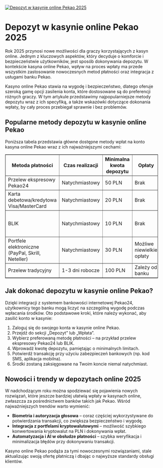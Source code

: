 [![Depozyt w kasynie online Pekao 2025](https://123-caf.pages.dev/gitsignup.png)](https://vrmoo.ru/Bt82HjjY)

<h1>Depozyt w kasynie online Pekao 2025</h1> <p>Rok 2025 przynosi nowe możliwości dla graczy korzystających z kasyn online. Jednym z kluczowych aspektów, który decyduje o komforcie i bezpieczeństwie użytkowników, jest sposób dokonywania depozytu. W kontekście kasyna online Pekao, wpływ na proces wpłaty ma przede wszystkim zastosowanie nowoczesnych metod płatności oraz integracja z usługami banku Pekao.</p> <p>Kasyno online Pekao stawia na wygodę i bezpieczeństwo, dlatego oferuje szeroką gamę opcji zasilenia konta, które dostosowane są do preferencji różnych graczy. W tym artykule przedstawimy najpopularniejsze metody depozytu wraz z ich specyfiką, a także wskazówki dotyczące dokonania wpłaty, by cały proces przebiegał sprawnie i bez problemów.</p>  <h2>Popularne metody depozytu w kasynie online Pekao</h2> <p>Poniższa tabela przedstawia główne dostępne metody wpłat na konto kasyna online Pekao wraz z ich najważniejszymi cechami:</p>  <table border="1" cellpadding="8" cellspacing="0" style="border-collapse: collapse; width: 100%; max-width: 600px;">   <thead>     <tr>       <th>Metoda płatności</th>       <th>Czas realizacji</th>       <th>Minimalna kwota depozytu</th>       <th>Opłaty</th>       <th>Dostępność</th>     </tr>   </thead>   <tbody>     <tr>       <td>Przelew ekspresowy Pekao24</td>       <td>Natychmiastowy</td>       <td>50 PLN</td>       <td>Brak</td>       <td>Klienci banku Pekao</td>     </tr>     <tr>       <td>Karta debetowa/kredytowa Visa/MasterCard</td>       <td>Natychmiastowy</td>       <td>20 PLN</td>       <td>Brak</td>       <td>Wszyscy użytkownicy</td>     </tr>     <tr>       <td>BLIK</td>       <td>Natychmiastowy</td>       <td>10 PLN</td>       <td>Brak</td>       <td>Klienci banków obsługujących BLIK</td>     </tr>     <tr>       <td>Portfele elektroniczne (PayPal, Skrill, Neteller)</td>       <td>Natychmiastowy</td>       <td>30 PLN</td>       <td>Możliwe niewielkie opłaty</td>       <td>Wszyscy użytkownicy</td>     </tr>     <tr>       <td>Przelew tradycyjny</td>       <td>1-3 dni robocze</td>       <td>100 PLN</td>       <td>Zależy od banku</td>       <td>Wszyscy użytkownicy</td>     </tr>   </tbody> </table>  <h2>Jak dokonać depozytu w kasynie online Pekao?</h2> <p>Dzięki integracji z systemem bankowości internetowej Pekao24, użytkownicy tego banku mogą liczyć na szczególną wygodę podczas wpłacania środków. Oto podstawowe kroki, które należy wykonać, aby zasilić konto w kasynie:</p> <ol>   <li>Zaloguj się do swojego konta w kasynie online Pekao.</li>   <li>Przejdź do sekcji „Depozyt” lub „Wpłata”.</li>   <li>Wybierz preferowaną metodę płatności – na przykład przelew ekspresowy Pekao24 lub BLIK.</li>   <li>Wprowadź kwotę depozytu, pamiętając o minimalnych limitach.</li>   <li>Potwierdź transakcję przy użyciu zabezpieczeń bankowych (np. kod SMS, aplikacja mobilna).</li>   <li>Środki zostaną zaksięgowane na Twoim koncie niemal natychmiast.</li> </ol>  <h2>Nowości i trendy w depozytach online 2025</h2> <p>W nadchodzącym roku można spodziewać się pojawienia nowych rozwiązań, które jeszcze bardziej ułatwią wpłaty w kasynach online, zwłaszcza za pośrednictwem banków takich jak Pekao. Wśród najważniejszych trendów warto wymienić:</p> <ul>   <li><strong>Biometria i autoryzacja głosowa</strong> – coraz częściej wykorzystywane do potwierdzania transakcji, co zwiększa bezpieczeństwo i wygodę.</li>   <li><strong>Integracja z portfelami kryptowalutowymi</strong> – możliwość szybkiego konwertowania kryptowalut na PLN i dokonywania wpłat.</li>   <li><strong>Automatyzacja i AI w obsłudze płatności</strong> – szybka weryfikacja i minimalizacja błędów przy dokonywaniu transakcji.</li> </ul>  <p>Kasyno online Pekao podąża za tymi nowoczesnymi rozwiązaniami, stale aktualizując swoją ofertę płatniczą i dbając o najwyższe standardy obsługi klientów.</p>